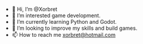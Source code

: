 - 👋 Hi, I’m @Xorbret
- 👀 I’m interested game development.
- 🌱 I’m currently learning Python and Godot.
- 💞️ I’m looking to improve my skills and build games.
- 📫 How to reach me xorbret@hotmail.com
